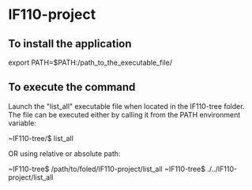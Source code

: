 # IF110-project

## To install the application

export PATH=$PATH:/path_to_the_executable_file/

## To execute the command
Launch the "list_all" executable file when located in the IF110-tree folder.
The file can be executed either by calling it from the PATH environment variable:

~IF110-tree/$ list_all


OR using relative or absolute path:

~IF110-tree$ /path/to/foled/IF110-project/list_all
~IF110-tree$ ./../IF110-project/list_all

